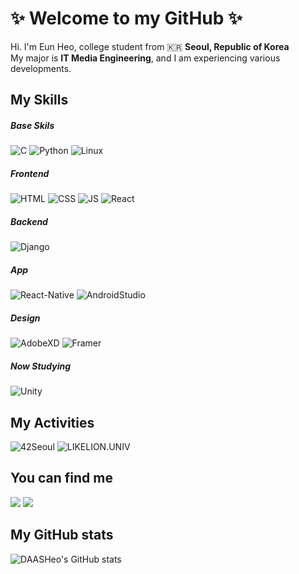 <h1>✨ Welcome to my GitHub ✨</h1>

<p>Hi. I'm Eun Heo, college student from 🇰🇷 <strong>Seoul, Republic of Korea</strong><br>My major is <strong>IT Media Engineering</strong>, and I am experiencing various developments.</p>
<h2>My Skills</h2>
<h5>Base Skils</h5>

![C](https://img.shields.io/badge/C-%23F7DF1E?style=flat-square&logo=c&logoColor=black&color=A8B9CC)
![Python](https://img.shields.io/badge/Python-3776AB?style=flat-square&logo=python&logoColor=white)
![Linux](https://img.shields.io/badge/Linux-FCC624?style=flat-square&logo=Linux&logoColor=black)
<h5>Frontend</h5>

![HTML](https://img.shields.io/badge/HTML-E34F26?style=flat-square&logo=html5&logoColor=white)
![CSS](https://img.shields.io/badge/CSS-1572B6?style=flat-square&logo=css3&logoColor=white)
![JS](https://img.shields.io/badge/JavaScript-F7DF1E?style=flat-square&logo=javascript&logoColor=black)
![React](https://img.shields.io/badge/React-61DAFB?style=flat-square&logo=react&logoColor=black)

<h5>Backend</h5>

![Django](https://img.shields.io/badge/Django-092E20?style=flat-square&logo=django&logoColor=white)
<h5>App</h5>

![React-Native](https://img.shields.io/badge/React%20Native-020202?style=flat-square&logo=create%20react%20app&logoColor=#36d3f3)
![AndroidStudio](https://img.shields.io/badge/Android%20Studio-020202?style=flat-square&logo=android%20studio&logoColor=#46d484)
<h5>Design</h5>

![AdobeXD](https://img.shields.io/badge/Adobe%20XD-2C011D?style=flat-square&logo=Adobe%20XD&Color=#2C011D)
![Framer](https://img.shields.io/badge/Framer-0055FF?style=flat-square&logo=Framer&logoColor=)
<h5>Now Studying</h5>

![Unity](https://img.shields.io/badge/Unity-A6A6A5?style=flat-square&logo=Unity&logoColor=black)


<h2>My Activities</h2>

![42Seoul](https://img.shields.io/badge/42Seoul-000000?style=flat-square&logo=42#&logoColor=FFFFFF")
![LIKELION.UNIV](http://is.am/5ywn)<br> <!--made by eun-->
  
<h2>You can find me</h2>
<a href="https://velog.io/@eheo"><img src="https://img.shields.io/badge/velog-1DBF73?style=flat-square&logo=Vimeo&logoColor=white"/></a>
<a href="https://www.instagram.com/eun_coding/"><img src="https://img.shields.io/badge/Instagram-2A0C99?style=flat-square&logo=Instagram&&logoColor=white"/></a>

<h2>My GitHub stats</h2>

![DAASHeo's GitHub stats](https://github-readme-stats.vercel.app/api?username=DAASHeo&hide_title=true&show_icons=true&include_all_commits=false&disable_animations=false&theme=buefy)
  

<!--
**DAASHeo/DAASHeo** is a ✨ _special_ ✨ repository because its `README.md` (this file) appears on your GitHub profile.
## ***🛠 T e c h 🛠***
![HTML](https://img.shields.io/badge/HTML-E34F26?style=flat-square&logo=html5&logoColor=white)
![CSS](https://img.shields.io/badge/CSS-1572B6?style=flat-square&logo=css3&logoColor=white)
![JS](https://img.shields.io/badge/JavaScript-F7DF1E?style=flat-square&logo=javascript&logoColor=black)
![React](https://img.shields.io/badge/React-61DAFB?style=flat-square&logo=react&logoColor=black)
<br>
![Python](https://img.shields.io/badge/Python-3776AB?style=flat-square&logo=python&logoColor=white)
![Django](https://img.shields.io/badge/Django-092E20?style=flat-square&logo=django&logoColor=white)
![React-Native](https://img.shields.io/badge/React%20Native-020202?style=flat-square&logo=create%20react%20app&logoColor=#36d3f3)
![AndroidStudio](https://img.shields.io/badge/Android%20Studio-020202?style=flat-square&logo=android%20studio&logoColor=#46d484)
<br>

## ***🎆 Contact 🎆***
<a href="https://velog.io/@eheo"><img src="https://img.shields.io/badge/velog-1DBF73?style=flat-square&logo=Vimeo&logoColor=white"/></a>



뱃지

<a href="버튼을 눌렀을 때 이동할 링크" target="_blank"><img src="https://img.shields.io/badge/뱃지레이블-배경색?style=뱃지모양&logo=로고&logoColor=로고색상"/></a>
<a href="버튼을 눌렀을 때 이동할 링크" target="_blank"><img src="https://img.shields.io/badge/뱃지레이블-배경색?style=뱃지모양&logo=로고&logoColor=로고색상"/></a>

헤더
![header](https://capsule-render.vercel.app/api?type=slice&color=gradient&height=160&section=header&text=Hi!%20I'm%20Hyein!&fontAlign=50&fontAlignY=70&fontSize=90&fontColor=000000)

Here are some ideas to get you started:


## ***🖥  🖥***
[![Top Langs](https://github-readme-stats.vercel.app/api/top-langs/?username=DAASHEO)](https://github.com/DAASHEO/github-readme-stats)
<a href="https://instagram.com/eun_coding?igshid=YmMyMTA2M2Y="><img src="https://img.shields.io/badge/Instagram-E4405F?style=flat-square&logo=Instagram&logoColor=white"/></a>


- 🔭 I’m currently working on ...
- 🌱 I’m currently learning ...
- 👯 I’m looking to collaborate on ...
- 🤔 I’m looking for help with ...
- 💬 Ask me about ...
- 📫 How to reach me: ...
- 😄 Pronouns: ...
- ⚡ Fun fact: ...
-->

